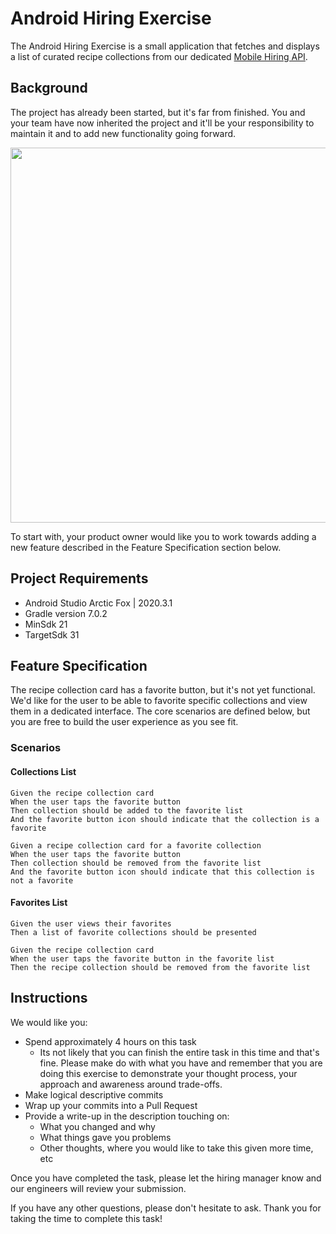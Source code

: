 # Android Hiring Exercise

The Android Hiring Exercise is a small application that fetches and displays a list of curated recipe collections from our dedicated [Mobile Hiring API](https://cookpad.github.io/global-mobile-hiring/).

## Background

The project has already been started, but it's far from finished. You and your team have now inherited the project and it'll be your responsibility to maintain it and to add new functionality going forward.

<p align="center">
  <img src="https://user-images.githubusercontent.com/482871/152530652-462af2df-517a-46d7-9600-3bf9e0fea505.png" width="600" />
</p>

To start with, your product owner would like you to work towards adding a new feature described in the Feature Specification section below.

## Project Requirements

- Android Studio Arctic Fox | 2020.3.1
- Gradle version 7.0.2
- MinSdk 21
- TargetSdk 31

## Feature Specification

The recipe collection card has a favorite button, but it's not yet functional. We'd like for the user to be able to favorite specific collections and view them in a dedicated interface. The core scenarios are defined below, but you are free to build the user experience as you see fit.

### Scenarios

#### Collections List

```
Given the recipe collection card
When the user taps the favorite button
Then collection should be added to the favorite list
And the favorite button icon should indicate that the collection is a favorite
```

```
Given a recipe collection card for a favorite collection
When the user taps the favorite button
Then collection should be removed from the favorite list
And the favorite button icon should indicate that this collection is not a favorite
```

#### Favorites List

```
Given the user views their favorites
Then a list of favorite collections should be presented
```

```
Given the recipe collection card
When the user taps the favorite button in the favorite list
Then the recipe collection should be removed from the favorite list
```


## Instructions

We would like you:

- Spend approximately 4 hours on this task
  - Its not likely that you can finish the entire task in this time and that's fine. Please make do with what you have and remember that you are doing this exercise to demonstrate your thought process, your approach and awareness around trade-offs.
- Make logical descriptive commits
- Wrap up your commits into a Pull Request
- Provide a write-up in the description touching on:
  - What you changed and why
  - What things gave you problems
  - Other thoughts, where you would like to take this given more time, etc

Once you have completed the task, please let the hiring manager know and our engineers will review your submission.

If you have any other questions, please don't hesitate to ask. Thank you for taking the time to complete this task!
